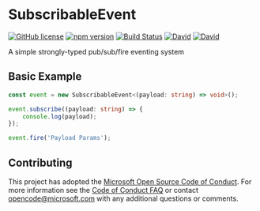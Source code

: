 # SubscribableEvent

[![GitHub license](https://img.shields.io/badge/license-MIT-blue.svg?style=flat-square)](https://github.com/Microsoft/SubscribableEvent/blob/master/LICENSE) [![npm version](https://img.shields.io/npm/v/subscribableevent.svg?style=flat-square)](https://www.npmjs.com/package/subscribableevent) [![Build Status](https://img.shields.io/travis/Microsoft/SubscribableEvent/master.svg?style=flat-square)](https://travis-ci.org/Microsoft/SubscribableEvent) [![David](https://img.shields.io/david/Microsoft/SubscribableEvent.svg?style=flat-square)](https://github.com/Microsoft/SubscribableEvent) [![David](https://img.shields.io/david/dev/Microsoft/SubscribableEvent.svg?style=flat-square)](https://github.com/Microsoft/SubscribableEvent)

A simple strongly-typed pub/sub/fire eventing system

## Basic Example

```typescript
const event = new SubscribableEvent<(payload: string) => void>(); 

event.subscribe((payload: string) => {
    console.log(payload);
});

event.fire('Payload Params');
```

## Contributing

This project has adopted the [Microsoft Open Source Code of Conduct](https://opensource.microsoft.com/codeofconduct/). For more information see the [Code of Conduct FAQ](https://opensource.microsoft.com/codeofconduct/faq/) or contact [opencode@microsoft.com](mailto:opencode@microsoft.com) with any additional questions or comments.

